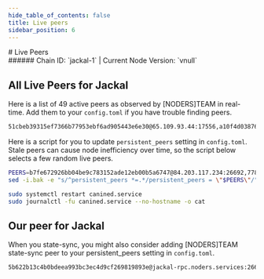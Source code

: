```yaml
---
hide_table_of_contents: false
title: Live peers
sidebar_position: 6
---
```


<div class="h1-with-icon icon-jackal">
# Live Peers
</div>
###### Chain ID: `jackal-1` | Current Node Version: `vnull`

## All Live Peers for Jackal
Here is a list of 49 active peers as observed by [NODERS]TEAM in real-time. Add them to your `config.toml` if you have trouble finding peers.

```bash
51cbeb39315ef7366b77953ebf6ad905443e6e30@65.109.93.44:17556,a10f4d038760b6348794f2cb4bc88fe8da2905ee@65.108.70.119:26656,d9bcb3635b562cb81fc4f5fb60a5ae4a28914ebb@65.108.232.181:26656,f256abc3eafd82ed1a763a3fa969bcf72a627f26@167.235.179.241:17556,2ec46ff04ebfafc19f505feaaf00943c15bb2757@15.235.114.33:26656,e517112d2b8970010382ba9095c6297477c730f0@161.97.77.219:26656,27a79ac3336695ea041cc3efda31672f05b31b45@185.248.24.16:26656,f6ffe91c468dcce5f387a8ed96fb8f151fdf1aea@51.15.19.175:26656,272b2dda49437eb55392e9b7153a44f881e1511c@167.235.9.223:26656,7574e0ab179fc6cc47ac89284f4641790218540e@18.163.165.245:26626,34b9ecb44339b2bd20302f05204030c942246d1d@65.108.41.177:13756,ef43b6453a8cef8027c584d1fa8774114b1a6648@195.201.175.156:17556,0a9964ddf7d0aeb8d361b6b91e9af43601d82239@65.108.230.113:11126,b7fe672926bb04be9c783152ade12eb00b5a6747@84.203.117.234:26692,0d040fb982247ab5a86d940f735b4c5143e7f953@65.109.105.110:12656,bdb9cc3833ecba797cd2275e0bd81c2a7fc410b1@168.119.90.246:17556,ca3a245cac86c788823beadb30f2e6bfde5f70f2@212.126.35.132:26661,c6929b2a26cf02c084951d1b634af385d750a9d3@65.21.95.15:44656,4e3146c7f9419cb7b8daa6672fa8512789344953@51.210.223.80:17556,1bba5fd248d8ad044add8ffc43b6de4051d09e62@135.181.114.91:26656,e44e91665ad9d02cbd879219faaa04bc767ab41f@65.109.86.84:26656,41c19eebb3879cd9f4a7561c0953af7d1564624b@167.114.159.157:26656,91dde47b429fbd1b27354a13c3f82d3e577fe668@65.109.113.228:36656,dbbd1e102b9d0cde827cd272205fa3a2886a6b2c@5.9.147.22:21656,198f2b0c2564a234547c04e98a3e11c05616fb3e@176.9.150.48:11126,058db1a4884feeea989a78a071e2976554ba0c45@103.180.28.103:26656,272a2763ef6bff05eaf55140f1168864834ca91e@65.108.66.174:28656,4398bd773ac885b7365de3604eb487be10c54563@185.16.38.210:26906,cd2843983b4fd32703a2e58cdf150394ac90d768@141.95.66.131:17556,d39fecbc409541de13fa644d90066d4dabe08262@95.165.89.222:24475,ea76172528bd8a67544766f306f27f351cb199e5@103.19.25.161:26656,92c687b1ad021997b95e370517b935560f9f2bba@65.108.44.149:23656,5346947bf6904877fc1063a0d997ef0c2ade65d7@131.153.200.73:26656,0ecc8645f4fbd6cd653848d970e1c9cbb1443800@65.108.121.227:12856,ad41936e5f89b119fdaae25fef0652949770f06e@185.107.57.74:26656,77834ca616976c71f80f196afa35a5e028877d76@162.247.131.18:26656,dd484ceaf441a407d0e78957bf480c6d6a003deb@51.81.49.59:17556,0836e6f18a67cc6139e315f024189cb8a84f3121@95.217.0.158:26656,a79da224ad9d4501dbf1d547986ebec55d56b951@135.181.128.114:17556,7adbbe1a5f867a0befcf1fd94f395dd8257d718f@71.236.119.108:57656,ce6a81c7dd5c151bfe14169f17cb2d458958d797@65.108.64.116:17556,ea35106e43dcec1e5c66319272da48df3dce7723@57.128.144.233:26656,bd506550b5adec0379489a80d750c6576689ec19@104.207.138.181:26656,af78c810951a9b75afb249eac08a9f3332635b31@37.27.55.179:26656,3e352224da2a8487d2c6277dc40d120cd574acb9@65.108.106.157:17556,7188211d31ca5a98cb0927720532b8d5c31dfb7c@65.109.115.226:17556,d9bfa29e0cf9c4ce0cc9c26d98e5d97228f93b0b@65.109.88.38:13756,c2ca1d57bb5178d442bd446cb04a2d0272ebe526@136.38.55.33:26656,a5dcec267cc4c301a58cea42c85b7cbffe104452@5.9.73.62:30617
```

Here is a script for you to update `persistent_peers` setting in `config.toml`. Stale peers can cause node inefficiency over time, so the script below selects a few random live peers.

```bash
PEERS=b7fe672926bb04be9c783152ade12eb00b5a6747@84.203.117.234:26692,77834ca616976c71f80f196afa35a5e028877d76@162.247.131.18:26656,d9bfa29e0cf9c4ce0cc9c26d98e5d97228f93b0b@65.109.88.38:13756,ce6a81c7dd5c151bfe14169f17cb2d458958d797@65.108.64.116:17556,ea76172528bd8a67544766f306f27f351cb199e5@103.19.25.161:26656
sed -i.bak -e "s/^persistent_peers *=.*/persistent_peers = \"$PEERS\"/" ~/.canine/config/config.toml

sudo systemctl restart canined.service
sudo journalctl -fu canined.service --no-hostname -o cat
```

## Our peer for Jackal
When you state-sync, you might also consider adding [NODERS]TEAM state-sync peer to your persistent_peers setting in `config.toml`.

```bash
5b622b13c4b0bdeea993bc3ec4d9cf269819893e@jackal-rpc.noders.services:26656
```